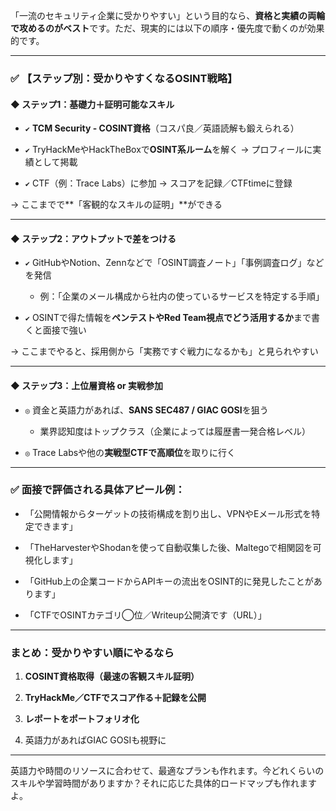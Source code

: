 「一流のセキュリティ企業に受かりやすい」という目的なら、**資格と実績の両輪で攻めるのがベスト**です。ただ、現実的には以下の順序・優先度で動くのが効果的です。

---

### ✅ 【ステップ別：受かりやすくなるOSINT戦略】

#### ◆ **ステップ1：基礎力＋証明可能なスキル**

- `✔` **TCM Security - COSINT資格**（コスパ良／英語読解も鍛えられる）
    
- `✔` TryHackMeやHackTheBoxで**OSINT系ルーム**を解く → プロフィールに実績として掲載
    
- `✔` CTF（例：Trace Labs）に参加 → スコアを記録／CTFtimeに登録
    

→ ここまでで**「客観的なスキルの証明」**ができる

---

#### ◆ **ステップ2：アウトプットで差をつける**

- `✔` GitHubやNotion、Zennなどで「OSINT調査ノート」「事例調査ログ」などを発信
    
    - 例：「企業のメール構成から社内の使っているサービスを特定する手順」
        
- `✔` OSINTで得た情報を**ペンテストやRed Team視点でどう活用するか**まで書くと面接で強い
    

→ ここまでやると、採用側から「実務ですぐ戦力になるかも」と見られやすい

---

#### ◆ **ステップ3：上位層資格 or 実戦参加**

- `◎` 資金と英語力があれば、**SANS SEC487 / GIAC GOSI**を狙う
    
    - 業界認知度はトップクラス（企業によっては履歴書一発合格レベル）
        
- `◎` Trace Labsや他の**実戦型CTFで高順位**を取りに行く
    

---

### ✅ 面接で評価される具体アピール例：

- 「公開情報からターゲットの技術構成を割り出し、VPNやEメール形式を特定できます」
    
- 「TheHarvesterやShodanを使って自動収集した後、Maltegoで相関図を可視化します」
    
- 「GitHub上の企業コードからAPIキーの流出をOSINT的に発見したことがあります」
    
- 「CTFでOSINTカテゴリ◯位／Writeup公開済です（URL）」
    

---

### まとめ：受かりやすい順にやるなら

1. **COSINT資格取得（最速の客観スキル証明）**
    
2. **TryHackMe／CTFでスコア作る＋記録を公開**
    
3. **レポートをポートフォリオ化**
    
4. 英語力があればGIAC GOSIも視野に
    

---

英語力や時間のリソースに合わせて、最適なプランも作れます。今どれくらいのスキルや学習時間がありますか？それに応じた具体的ロードマップも作れますよ。